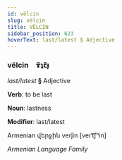 ```yaml
---
id: vëlcin
slug: vëlcin
title: VËLCİN
sidebar_position: 623
hoverText: last/latest § Adjective
---
```


### vëlcin&emsp;<span kind="abugida">ɤ͊ʇꞇ̃ɟ</span>

*last/latest* **§** Adjective

**Verb**: to be last

**Noun**: lastness

**Modifier**: last/latest

Armenian վերջին verǰin [veɾˈt͡ʃʰin]

*Armenian Language Family*